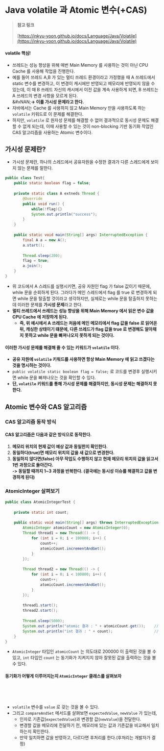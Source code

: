 # Java volatile 과 Atomic 변수(+CAS)

> #### 참고 링크
>
> [https://inkyu-yoon.github.io/docs/Language/Java/Volatile](https://inkyu-yoon.github.io/docs/Language/Java/Volatile)

#### volatile 핵심!

* 쓰레드는 성능 향상을 위해 매번 Main Memory 를 사용하는 것이 아닌 CPU Cache 를 사용해 작업을 진행한다.&#x20;
* 예를 들어 쓰레드 A,B 가 있는 멀티 쓰레드 환경이라고 가정했을 때 A 쓰레드에서  static 변수를 변경하고, 이 변경이 캐시에만 반영되고 메모리에 반영되지 않을 수 있는데, 이 때 B 쓰레드 자신의 캐시에서 이전 값을 계속 사용하게 되면, B 쓰레드는 A 쓰레드의 변경 사항을 모르게 된다. \
  &#xNAN;**-> 이를 가시성 문제라고 한다.**&#x20;
* 자바에서는 Cache 를 사용하지 않고 Main Memory 만을 사용하도록 하는 `volatile` 키워드로 이 문제를 해결한다.&#x20;
* 하지만, `volatile` 로 원자성 문제를 해결할 수 없어 결과적으로 동시성 문제도 해결할 수 없게 되는데, 이때 사용할 수 있는 것이 non-blocking 기반 동기화 작업인 CAS 알고리즘을 사용하는 Atomic 변수이다.&#x20;

## 가시성 문제란?&#x20;

* 가시성 문제란, 하나의 스레드에서 공유자원을 수정한 결과가 다른 스레드에게 보이지 않는 문제를 말한다.&#x20;

```java
public class Test{
    public static boolean flag = false; 
    
    private static class A extneds Thread {
        @Override 
        public void run() {
            while(!flag){}
            System.out.println("success");
        }
    }
    
    public static void main(String[] args) InterruptedException {
        final A a = new A(); 
        a.start();
        
        Thread.sleep(200);
        flag = true; 
        a.join(); 
    }
}
```

* 위 코드에서 A 스레드를 실행시키면, 공유 자원인 flag 가 false 값이기 때문에, while 문을 순회하게 된다. 그러다가 메인 스레드에서 flag 를 true 로 변경하게 되면 while 문을 탈출할 것이라고 생각하지만, 실제로는 while 문을 탈출하지 못하는데 이러한 문제를 **가시성 문제**라고 한다.&#x20;
* **멀티 쓰레드에서 쓰레드는 성능 향상을 위해 Main Memory 에서 읽은 변수 값을 CPU Cache 에 저장하게 된다.**&#x20;
  * **즉, 위 예시에서 A 쓰레드는 처음에 메인 메모리에서 flag 값을 false 로 읽어온 뒤, 캐싱한 상태이기 떄문에, 다른 쓰레드가 flag 값을 true 로 변경해도 알아채지 못하고 while 문을 빠져나오지 못하게 되는 것이다.**

#### **이러한 가시성 문제를 해결해 줄 수 있는 키워드가 `volatile` 이다.**

* **공유 자원에 `volatile` 키워드를 사용하면 항상 Main Memory 에 읽고 쓰겠다는 것을 명시하는 것이다.** &#x20;
* `public volatile static boolean flag = false;` 로 코드를 변경후 실행시키면 while 문을 빠져나오는 것을 확인할 수 있다.&#x20;
* **단, `volatile` 키워드를 통해 가시성 문제를 해결하지만, 동시성 문제는 해결하지 못한다.**&#x20;

## Atomic 변수와 CAS 알고리즘

### CAS 알고리즘 동작 방식&#x20;

#### CAS 알고리즘은 다음과 같은 방식으로 동작한다.&#x20;

1. **메모리 위치의 현재 값이 예상 값과 동일한지 확인한다.**&#x20;
2. **동일하다(true)면 메모리 위치의 값을 새 값으로 변경한다.**&#x20;
3. **동일하지 않다면(false) 아무 작업도 수행하지 않고 현재 메모리 위치의 값을 읽고서 1번 과정으로 돌아간다.**  \
   **-> 동일할 때까지 1\~3 과정을 반복한다. (결국에는 동시성 이슈를 해결하고 값을 변경하게 된다)**

### AtomicInteger 살펴보기

```java
public class AtomicIntegerTest {

    private static int count;

    public static void main(String[] args) throws InterruptedException {
        AtomicInteger atomicCount = new AtomicInteger(0);
        Thread thread1 = new Thread(() -> {
            for (int i = 0; i < 100000; i++) {
                count++;
                atomicCount.incrementAndGet();
            }
        });

        Thread thread2 = new Thread(() -> {
            for (int i = 0; i < 100000; i++) {
                count++;
                atomicCount.incrementAndGet();
            }
        });

        thread1.start();
        thread2.start();

        Thread.sleep(5000);
        System.out.println("atomic 결과 : " + atomicCount.get());    // 200000
        System.out.println("int 결과 : " + count);                   // 152298
    }
}
```

* `AtomicInteger` 타입인 `atomicCount` 는 의도대로 200000 이 출력된 것을 볼 수 있고, `int` 타입인 `count` 는 동기화가 지켜지지 않아 잘못된 값을 출력하는 것을 볼 수 있다.&#x20;

#### 동기화가 어떻게 이루어지는지 `AtomicInteger` 클래스를 살펴보자&#x20;

<figure><img src="../../../../../.gitbook/assets/스크린샷 2024-09-04 21.58.23.png" alt="" width="563"><figcaption></figcaption></figure>

<figure><img src="../../../../../.gitbook/assets/스크린샷 2024-09-04 21.58.43.png" alt="" width="563"><figcaption></figcaption></figure>

* `volatile` 변수를 `value` 로 갖는 것을 볼 수 있다.&#x20;
* 그리고 `compareAndSet` 메서드를 살펴보면 `expectedValue`, `newValue` 가 있는데,&#x20;
  * 인자로 기존값(`expectedValue`)과 변경할 값(`newValue`)을 전달한다.&#x20;
  * 변경할 값을 메모리에 전달하기 전, 메모리에 있는 값과 기존값을 비교해서 일치하는지 확인한다.&#x20;
  * 만약 일치하면 값을 반영하고, 다르다면 후처리를 한다.(후처리는 개발자가 결정)
